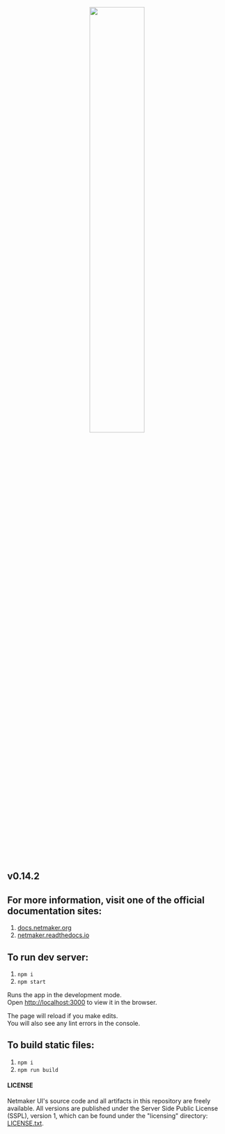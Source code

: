 <p align="center">
  <img style="width:50%;" src="src/netmaker-logo.png"><break/>
</p>

## v0.14.2

## For more information, visit one of the official documentation sites:

1. [docs.netmaker.org](https://docs.netmaker.org)
2. [netmaker.readthedocs.io](https://netmaker.readthedocs.io)

## To run dev server:

1. `npm i`
2. `npm start`

Runs the app in the development mode.  
Open [http://localhost:3000](http://localhost:3000) to view it in the browser.

The page will reload if you make edits.  
You will also see any lint errors in the console.

## To build static files:

1. `npm i`
2. `npm run build`

#### LICENSE

Netmaker UI's source code and all artifacts in this repository are freely available. All versions are published under the Server Side Public License (SSPL), version 1, which can be found under the "licensing" directory: [LICENSE.txt](licensing/LICENSE.txt).
